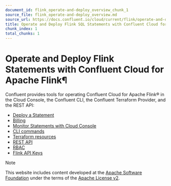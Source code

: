 ```yaml
---
document_id: flink_operate-and-deploy_overview_chunk_1
source_file: flink_operate-and-deploy_overview.md
source_url: https://docs.confluent.io/cloud/current/flink/operate-and-deploy/overview.html
title: Operate and Deploy Flink SQL Statements with Confluent Cloud for Apache Flink
chunk_index: 1
total_chunks: 1
---
```


# Operate and Deploy Flink Statements with Confluent Cloud for Apache Flink¶

Confluent provides tools for operating Confluent Cloud for Apache Flink® in the Cloud Console, the Confluent CLI, the Confluent Terraform Provider, and the REST API:

  * [Deploy a Statement](deploy-flink-sql-statement.html#flink-deploy-sql-statement)
  * [Billing](../concepts/flink-billing.html#flink-sql-billing)
  * [Monitor Statements with Cloud Console](monitor-statements.html#flink-sql-monitor-statements-with-cloud-console)
  * [CLI commands](../reference/flink-sql-cli.html#flink-sql-confluent-cli)
  * [Terraform resources](../../clusters/terraform-provider.html#confluent-terraform-provider-resources-flink)
  * [REST API](flink-rest-api.html#flink-rest-api)
  * [RBAC](flink-rbac.html#flink-rbac)
  * [Flink API Keys](generate-api-key-for-flink.html#flink-generate-api-key)

Note

This website includes content developed at the [Apache Software Foundation](https://www.apache.org/) under the terms of the [Apache License v2](https://www.apache.org/licenses/LICENSE-2.0.html).
